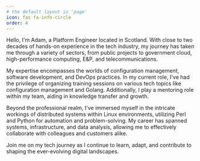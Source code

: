 ```yaml
---
# the default layout is 'page'
icon: fas fa-info-circle
order: 4
---
```


Hello, I'm Adam, a Platform Engineer located in Scotland. With close to two decades of hands-on experience in the tech industry, my journey has taken me through a variety of sectors, from public projects to government cloud, high-performance computing, E&P, and telecommunications.

My expertise encompasses the worlds of configuration management, software development, and DevOps practices. In my current role, I've had the privilege of organizing training sessions on various tech topics like configuration management and Golang. Additionally, I play a mentoring role within my team, aiding in knowledge transfer and growth.

Beyond the professional realm, I've immersed myself in the intricate workings of distributed systems within Linux environments, utilizing Perl and Python for automation and problem-solving. My career has spanned systems, infrastructure, and data analysis, allowing me to effectively collaborate with colleagues and customers alike.

Join me on my tech journey as I continue to learn, adapt, and contribute to shaping the ever-evolving digital landscapes.

